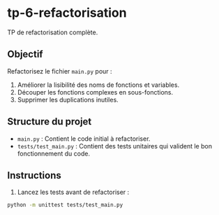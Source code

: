 # tp-6-refactorisation
TP de refactorisation complète.

## Objectif

Refactorisez le fichier `main.py` pour :
1. Améliorer la lisibilité des noms de fonctions et variables.
2. Découper les fonctions complexes en sous-fonctions.
3. Supprimer les duplications inutiles.

## Structure du projet

- `main.py` : Contient le code initial à refactoriser.
- `tests/test_main.py` : Contient des tests unitaires qui valident le bon fonctionnement du code.

## Instructions

1. Lancez les tests avant de refactoriser :

```bash
python -m unittest tests/test_main.py
